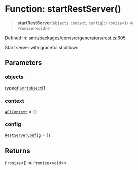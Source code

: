 # Function: startRestServer()

> **startRestServer**(`objects`, `context`, `config`): `Promise`\<() => `Promise`\<`void`\>\>

Defined in: [smrt/packages/core/src/generators/rest.ts:605](https://github.com/happyvertical/smrt/blob/3e10e04571f8229dee5c87ee2f9b9b06c6c49f12/packages/core/src/generators/rest.ts#L605)

Start server with graceful shutdown

## Parameters

### objects

*typeof* [`SmrtObject`](../classes/SmrtObject.md)[]

### context

[`APIContext`](../interfaces/APIContext.md) = `{}`

### config

[`RestServerConfig`](../interfaces/RestServerConfig.md) = `{}`

## Returns

`Promise`\<() => `Promise`\<`void`\>\>
